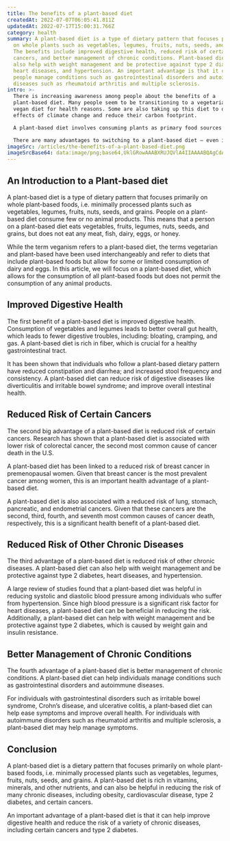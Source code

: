 ```yaml
---
title: The benefits of a plant-based diet
createdAt: 2022-07-07T06:05:41.811Z
updatedAt: 2022-07-17T15:00:31.766Z
category: health
summary: A plant-based diet is a type of dietary pattern that focuses primarily
  on whole plants such as vegetables, legumes, fruits, nuts, seeds, and grains.
  The benefits include improved digestive health, reduced risk of certain
  cancers, and better management of chronic conditions. Plant-based diets can
  also help with weight management and be protective against type 2 diabetes,
  heart diseases, and hypertension. An important advantage is that it can help
  people manage conditions such as gastrointestinal disorders and autoimmune
  diseases such as rheumatoid arthritis and multiple sclerosis.
intro: >-
  There is increasing awareness among people about the benefits of a
  plant-based diet. Many people seem to be transitioning to a vegetarian or
  vegan diet for health reasons. Some are also taking up this diet to offset the
  effects of climate change and reduce their carbon footprint. 

  A plant-based diet involves consuming plants as primary food sources rather than animal products. Apart from being rich in vitamins, minerals, and other nutrients, plant-based diets have been linked to numerous health benefits — lower risk of obesity, cardiovascular diseases, type 2 diabetes and cancer; higher intake of antioxidants and fiber; lower blood pressure and cholesterol levels; and better management of chronic conditions such as hypertension.

  There are many advantages to switching to a plant-based diet — even if you’re not ready to become fully vegan. These benefits will probably make you think twice before reaching out for that next steak or chicken wing…
imageSrc: /articles/the-benefits-of-a-plant-based-diet.png
imageSrcBase64: data:image/png;base64,UklGRowAAABXRUJQVlA4IIAAAABQAgCdASoKAAoAAUAmJbACdAYt9uKzFDy3MBAA/tgj8hvndaIs3VP858VOpKbYXFiDY8DAxg8je571Anv41CJ+XhmFT1w5xaR2YvO3Jip+rhLYO2L/NAuV0JKEQHHf96ET+f+f4Q97/Qyzv4OTFR/7Ynvhvw/b8+6+9CrlZiugAA==
---
```


## An Introduction to a Plant-based diet

A plant-based diet is a type of dietary pattern that focuses primarily on whole plant-based foods, i.e. minimally processed plants such as vegetables, legumes, fruits, nuts, seeds, and grains. People on a plant-based diet consume few or no animal products. This means that a person on a plant-based diet eats vegetables, fruits, legumes, nuts, seeds, and grains, but does not eat any meat, fish, dairy, eggs, or honey.

While the term veganism refers to a plant-based diet, the terms vegetarian and plant-based have been used interchangeably and refer to diets that include plant-based foods but allow for some or limited consumption of dairy and eggs. In this article, we will focus on a plant-based diet, which allows for the consumption of all plant-based foods but does not permit the consumption of any animal products.

## Improved Digestive Health

The first benefit of a plant-based diet is improved digestive health. Consumption of vegetables and legumes leads to better overall gut health, which leads to fewer digestive troubles, including: bloating, cramping, and gas. A plant-based diet is rich in fiber, which is crucial for a healthy gastrointestinal tract.

It has been shown that individuals who follow a plant-based dietary pattern have reduced constipation and diarrhea; and increased stool frequency and consistency. A plant-based diet can reduce risk of digestive diseases like diverticulitis and irritable bowel syndrome; and improve overall intestinal health.

## Reduced Risk of Certain Cancers

The second big advantage of a plant-based diet is reduced risk of certain cancers. Research has shown that a plant-based diet is associated with lower risk of colorectal cancer, the second most common cause of cancer death in the U.S.

A plant-based diet has been linked to a reduced risk of breast cancer in premenopausal women. Given that breast cancer is the most prevalent cancer among women, this is an important health advantage of a plant-based diet.

A plant-based diet is also associated with a reduced risk of lung, stomach, pancreatic, and endometrial cancers. Given that these cancers are the second, third, fourth, and seventh most common causes of cancer death, respectively, this is a significant health benefit of a plant-based diet.

## Reduced Risk of Other Chronic Diseases

The third advantage of a plant-based diet is reduced risk of other chronic diseases. A plant-based diet can also help with weight management and be protective against type 2 diabetes, heart diseases, and hypertension.

A large review of studies found that a plant-based diet was helpful in reducing systolic and diastolic blood pressure among individuals who suffer from hypertension. Since high blood pressure is a significant risk factor for heart diseases, a plant-based diet can be beneficial in reducing the risk. Additionally, a plant-based diet can help with weight management and be protective against type 2 diabetes, which is caused by weight gain and insulin resistance.

## Better Management of Chronic Conditions

The fourth advantage of a plant-based diet is better management of chronic conditions. A plant-based diet can help individuals manage conditions such as gastrointestinal disorders and autoimmune diseases.

For individuals with gastrointestinal disorders such as irritable bowel syndrome, Crohn’s disease, and ulcerative colitis, a plant-based diet can help ease symptoms and improve overall health. For individuals with autoimmune disorders such as rheumatoid arthritis and multiple sclerosis, a plant-based diet may help manage symptoms.

## Conclusion

A plant-based diet is a dietary pattern that focuses primarily on whole plant-based foods, i.e. minimally processed plants such as vegetables, legumes, fruits, nuts, seeds, and grains. A plant-based diet is rich in vitamins, minerals, and other nutrients, and can also be helpful in reducing the risk of many chronic diseases, including obesity, cardiovascular disease, type 2 diabetes, and certain cancers.

An important advantage of a plant-based diet is that it can help improve digestive health and reduce the risk of a variety of chronic diseases, including certain cancers and type 2 diabetes.
